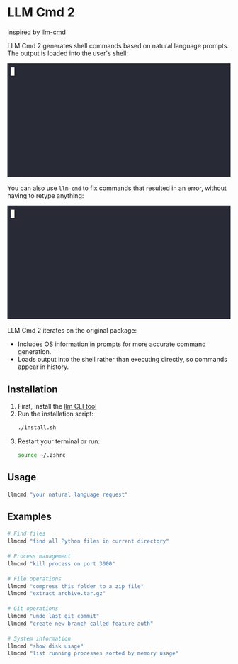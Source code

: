 # LLM Cmd 2

Inspired by [llm-cmd](https://github.com/simonw/llm-cmd)

LLM Cmd 2 generates shell commands based on natural language prompts. The output is loaded into the user's shell:

![demo](./demos/demo.gif)

You can also use `llm-cmd` to fix commands that resulted in an error, without having to retype anything:

![demo](./demos/fix.gif)

LLM Cmd 2 iterates on the original package:
- Includes OS information in prompts for more accurate command generation.
- Loads output into the shell rather than executing directly, so commands appear in history.

## Installation

1. First, install the [llm CLI tool](https://github.com/simonw/llm)
2. Run the installation script:
   ```bash
   ./install.sh
   ```
3. Restart your terminal or run:
   ```bash
   source ~/.zshrc
   ```

## Usage

```bash
llmcmd "your natural language request"
```

## Examples

```bash
# Find files
llmcmd "find all Python files in current directory"

# Process management
llmcmd "kill process on port 3000"

# File operations
llmcmd "compress this folder to a zip file"
llmcmd "extract archive.tar.gz"

# Git operations
llmcmd "undo last git commit"
llmcmd "create new branch called feature-auth"

# System information
llmcmd "show disk usage"
llmcmd "list running processes sorted by memory usage"
```
